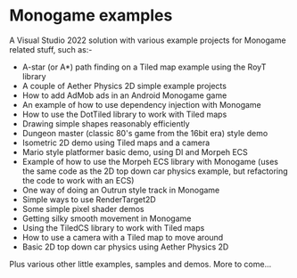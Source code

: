 # Monogame examples

A Visual Studio 2022 solution with various example projects for Monogame related stuff, such as:-

- A-star (or A*) path finding on a Tiled map example using the RoyT library
- A couple of Aether Physics 2D simple example projects
- How to add AdMob ads in an Android Monogame game
- An example of how to use dependency injection with Monogame
- How to use the DotTiled library to work with Tiled maps
- Drawing simple shapes reasonably efficiently
- Dungeon master (classic 80's game from the 16bit era) style demo
- Isometric 2D demo using Tiled maps and a camera
- Mario style platformer basic demo, using DI and Morpeh ECS
- Example of how to use the Morpeh ECS library with Monogame (uses the same code as the 2D top down car physics example, but refactoring the code to work with an ECS)
- One way of doing an Outrun style track in Monogame
- Simple ways to use RenderTarget2D
- Some simple pixel shader demos
- Getting silky smooth movement in Monogame
- Using the TiledCS library to work with Tiled maps
- How to use a camera with a Tiled map to move around
- Basic 2D top down car physics using Aether Physics 2D

Plus various other little examples, samples and demos. More to come...
